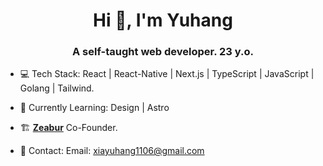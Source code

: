 <h1 align="center">Hi 👋, I'm Yuhang</h1>

<h3 align="center">A self-taught web developer. 23 y.o.</h3>

- 💻 Tech Stack: React | React-Native | Next.js | TypeScript | JavaScript | Golang | Tailwind.

- 📖 Currently Learning: Design | Astro

- 🏗️ [**Zeabur**](https://github.com/zeabur) Co-Founder.

- 📮 Contact: Email: xiayuhang1106@gmail.com
